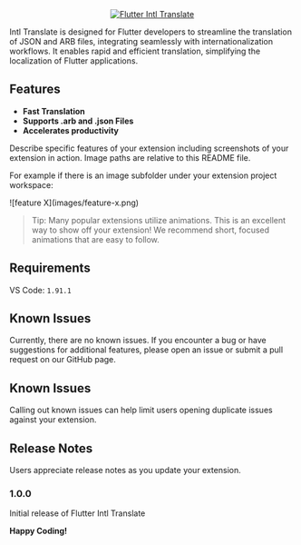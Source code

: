 <div align="center"> <a href="https://github.com/ebel-frank/intl_translate"><img src="assets/logo.png" title="Flutter Snippets" alt="Flutter Intl Translate"></a></div>

Intl Translate is designed for Flutter developers to streamline the translation of JSON and ARB files, integrating seamlessly with internationalization workflows. It enables rapid and efficient translation, simplifying the localization of Flutter applications.

## Features

- **Fast Translation**
- **Supports .arb and .json Files**
- **Accelerates productivity**

Describe specific features of your extension including screenshots of your extension in action. Image paths are relative to this README file.

For example if there is an image subfolder under your extension project workspace:

\!\[feature X\]\(images/feature-x.png\)

> Tip: Many popular extensions utilize animations. This is an excellent way to show off your extension! We recommend short, focused animations that are easy to follow.

## Requirements

VS Code: `1.91.1`

## Known Issues

Currently, there are no known issues. If you encounter a bug or have suggestions for additional features, please open an issue or submit a pull request on our GitHub page.

## Known Issues

Calling out known issues can help limit users opening duplicate issues against your extension.

## Release Notes

Users appreciate release notes as you update your extension.

### 1.0.0

Initial release of Flutter Intl Translate

**Happy Coding!**
